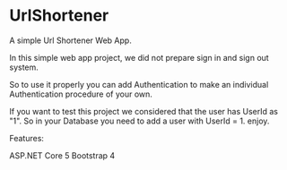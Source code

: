 # UrlShortener
A simple Url Shortener Web App.


In this simple web app project, we did not prepare sign in and sign out system. 


So to use it properly you can add Authentication to make an individual Authentication procedure of your own. 


If you want to test this project we considered that the user has UserId as "1". So in your Database you need to add a user with UserId = 1. 
enjoy.

Features: 

ASP.NET Core 5
Bootstrap 4
